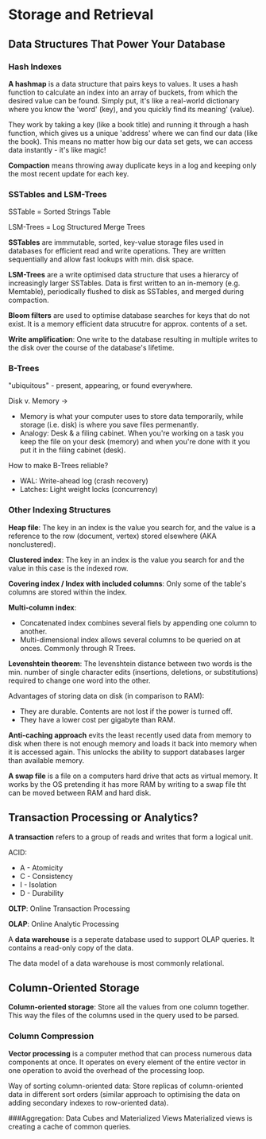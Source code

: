 # Storage and Retrieval
## Data Structures That Power Your Database
### Hash Indexes
**A hashmap** is a data structure that pairs keys to values. It uses a hash function to calculate an index into an array of buckets, from which the desired value can be found. Simply put, it's like a real-world dictionary where you know the 'word' (key), and you quickly find its meaning' (value).

They work by taking a key (like a book title) and running it through a hash function, which gives us a unique 'address' where we can find our data (like the book). This means no matter how big our data set gets, we can access data instantly - it's like magic!

**Compaction** means throwing away duplicate keys in a log and keeping only the most recent update for each key.

### SSTables and LSM-Trees
SSTable = Sorted Strings Table

LSM-Trees = Log Structured Merge Trees

**SSTables** are immmutable, sorted, key-value storage files used in databases for efficient read and write operations. They are written sequentially and allow fast lookups with min. disk space.

**LSM-Trees** are a write optimised data structure that uses a hierarcy of increasingly larger SSTables. Data is first written to an in-memory (e.g. Memtable), periodically flushed to disk as SSTables, and merged during compaction.

**Bloom filters** are used to optimise database searches for keys that do not exist. It is a memory efficient data strucutre for approx. contents of a set.

**Write amplification**: One write to the database resulting in multiple writes to the disk over the course of the database's lifetime. 

### B-Trees

"ubiquitous" - present, appearing, or found everywhere.

Disk v. Memory &rarr;
* Memory is what your computer uses to store data temporarily, while storage (i.e. disk) is where you save files permenantly. 
* Analogy: Desk & a filing cabinet. When you're working on a task you keep the file on your desk (memory) and when you're done with it you put it in the filing cabinet (desk).

How to make B-Trees reliable?
* WAL: Write-ahead log (crash recovery)
* Latches: Light weight locks (concurrency)


### Other Indexing Structures
**Heap file**: The key in an index is the value you search for, and the value is a reference to the row (document, vertex) stored elsewhere (AKA nonclustered).

**Clustered index**: The key in an index is the value you search for and the value in this case is the indexed row.

**Covering index / Index with included columns**: Only some of the table's columns are stored within the index.

**Multi-column index**:
* Concatenated index combines several fiels by appending one column to another.
* Multi-dimensional index allows several columns to be queried on at onces. Commonly through R Trees.

**Levenshtein theorem**: The levenshtein distance between two words is the min. number of single character edits (insertions, deletions, or substitutions) required to change one word into the other.

Advantages of storing data on disk (in comparison to RAM):
* They are durable. Contents are not lost if the power is turned off.
* They have a lower cost per gigabyte than RAM.

**Anti-caching approach** evits the least recently used data from memory to disk when there is not enough memory and loads it back into memory when it is accessed again. This unlocks the ability to support databases larger than available memory.

**A swap file** is a file on a computers hard drive that acts as virtual memory. It works by the OS pretending it has more RAM by writing to a swap file tht can be moved between RAM and hard disk.

## Transaction Processing or Analytics?
**A transaction** refers to a group of reads and writes that form a logical unit.

ACID:
- A - Atomicity
- C - Consistency
- I - Isolation
- D - Durability

**OLTP**: Online Transaction Processing

**OLAP**: Online Analytic Processing

A **data warehouse** is a seperate database used to support OLAP queries. It contains a read-only copy of the data.

The data model of a data warehouse is most commonly relational.

## Column-Oriented Storage
**Column-oriented storage**: Store all the values from one column together. This way the files of the columns used in the query used to be parsed.

### Column Compression
**Vector processing** is a computer method that can process numerous data components at once. It operates on every element of the entire vector in one operation to avoid the overhead of the processing loop.

Way of sorting column-oriented data: Store replicas of column-oriented data in different sort orders (similar approach to optimising the data on adding secondary indexes to row-oriented data).

###Aggregation: Data Cubes and Materialized Views
Materialized views is creating a cache of common queries.
